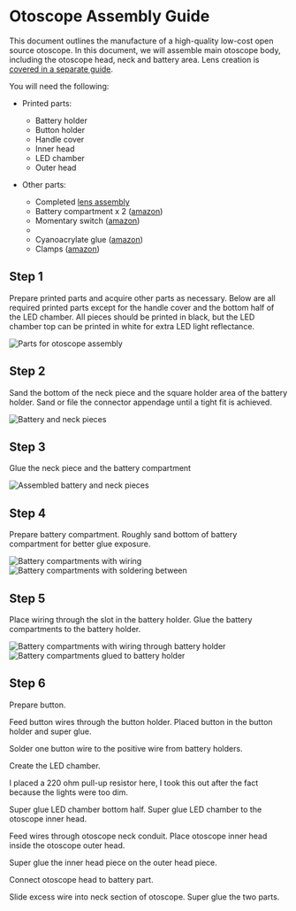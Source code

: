 # Otoscope Assembly Guide

This document outlines the manufacture of a high-quality low-cost open source otoscope. In this document, we will assemble main otoscope body, including the otoscope head, neck and battery area. Lens creation is [covered in a separate guide](LENS_ASSEMBLY.md).

You will need the following:

* Printed parts:
  * Battery holder
  * Button holder
  * Handle cover
  * Inner head
  * LED chamber
  * Outer head

* Other parts:
  * Completed [lens assembly](LENS_ASSEMBLY.md)
  * Battery compartment x 2 ([amazon]())
  * Momentary switch ([amazon]())
  * 
  * Cyanoacrylate glue ([amazon](https://www.amazon.ca/Gorilla-7805201-20g-Super-Glue))
  * Clamps ([amazon](https://www.amazon.ca/TEKTON-3901-4-Inch-Opening-10-Piece))

## Step 1
Prepare printed parts and acquire other parts as necessary. Below are all required printed parts except for the handle cover and the bottom half of the LED chamber. All pieces should be printed in black, but the LED chamber top can be printed in white for extra LED light reflectance. 

![Parts for otoscope assembly](media/assembly/assembly-01.png)


## Step 2
Sand the bottom of the neck piece and the square holder area of the battery holder. Sand or file the connector appendage until a tight fit is achieved.

![Battery and neck pieces](media/assembly/assembly-02.png)


## Step 3
Glue the neck piece and the battery compartment

![Assembled battery and neck pieces](media/assembly/assembly-03.png)


## Step 4
Prepare battery compartment. Roughly sand bottom of battery compartment for better glue exposure. 

![Battery compartments with wiring](media/assembly/assembly-04.png)
![Battery compartments with soldering between](media/assembly/assembly-05.png)


## Step 5
Place wiring through the slot in the battery holder. Glue the battery compartments to the battery holder.

![Battery compartments with wiring through battery holder](media/assembly/assembly-06.png)
![Battery compartments glued to battery holder](media/assembly/assembly-07.png)


## Step 6
Prepare button.
	
Feed button wires through the button holder.  Placed button in the button holder and super glue.





Solder one button wire to the positive wire from battery holders. 








Create the LED chamber.





I placed a 220 ohm pull-up resistor here, I took this out after the fact because the lights were too dim. 











Super glue LED chamber bottom half. 
Super glue LED chamber to the otoscope inner head. 

Feed wires through otoscope neck conduit.  Place otoscope inner head inside the otoscope outer head. 










Super glue the inner head piece on the outer head piece. 










Connect otoscope head to battery part. 






Slide excess wire into neck section of otoscope. 
Super glue the two parts. 
